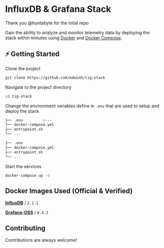
# InfluxDB & Grafana Stack
Thank you @huntabyte for the intial repo

Gain the ability to analyze and monitor telemetry data by deploying the stack within minutes using [Docker](https://docs.docker.com/engine/install/) and [Docker Compose](https://docs.docker.com/compose/install/).

## ⚡️ Getting Started

Clone the project

```bash
git clone https://github.com/edwinh/tig-stack
```

Navigate to the project directory

```bash
cd tig-stack
```

Change the environment variables define in `.env` that are used to setup and deploy the stack
```bash
├── .env         <---
├── docker-compose.yml
├── entrypoint.sh
└── ...
```

```bash
├── .env
├── docker-compose.yml
├── entrypoint.sh
└── ...
```

Start the services
```bash
docker-compose up -d
```
## Docker Images Used (Official & Verified)

[**InfluxDB**](https://hub.docker.com/_/influxdb) / `2.1.1`

[**Grafana-OSS**](https://hub.docker.com/r/grafana/grafana-oss) / `8.4.3`

## Contributing

Contributions are always welcome!


